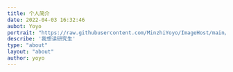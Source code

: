 ```yaml
---
title: 个人简介
date: 2022-04-03 16:32:46
aubot: Yoyo
portrait: "https://raw.githubusercontent.com/MinzhiYoyo/ImageHost/main/202204051857441.png"
describe: '我想读研究生'
type: "about"
layout: "about"
author: yoyo
---
```

